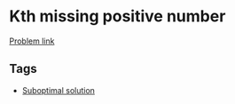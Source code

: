 # Kth missing positive number

[Problem link](https://leetcode.com/problems/kth-missing-positive-number)

## Tags

* [Suboptimal solution](/README.md#Suboptimal_solution)
